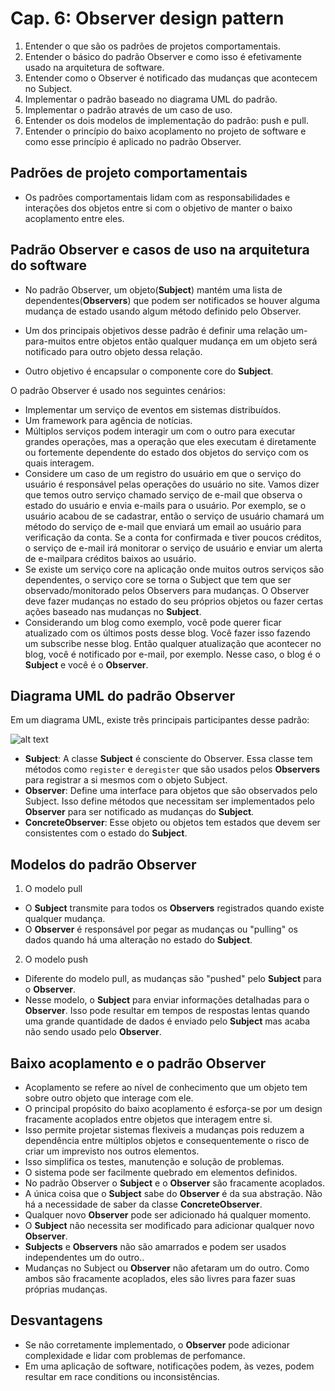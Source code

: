 # Cap. 6: Observer design pattern

1. Entender o que são os padrões de projetos comportamentais.
2. Entender o básico do padrão Observer e como isso é efetivamente usado na arquitetura de software.
3. Entender como o Observer é notificado das mudanças que acontecem no Subject.
4. Implementar o padrão baseado no diagrama UML do padrão.
5. Implementar o padrão através de um caso de uso.
5. Entender os dois modelos de implementação do padrão: push e pull.
6. Entender o princípio do baixo acoplamento no projeto de software e como esse princípio é aplicado no padrão Observer.

## Padrões de projeto comportamentais

- Os padrões comportamentais lidam com as responsabilidades e interações dos objetos entre si com o objetivo de manter o baixo acoplamento entre eles.

## Padrão Observer e casos de uso na arquitetura do software

- No padrão Observer, um objeto(**Subject**) mantém uma lista de dependentes(**Observers**) que podem ser notificados se houver alguma mudança de estado usando algum método definido pelo Observer.

- Um dos principais objetivos desse padrão é definir uma relação um-para-muitos entre objetos então qualquer mudança em um objeto será notificado para outro objeto dessa relação.

- Outro objetivo é encapsular o componente core do **Subject**.

O padrão Observer é usado nos seguintes cenários:

- Implementar um serviço de eventos em sistemas distribuídos.
- Um framework para agência de notícias.
- Múltiplos serviços podem interagir um com o outro para executar grandes operações, mas a operação que eles executam é diretamente ou fortemente dependente do estado dos objetos do serviço com os quais interagem.
- Considere um caso de um registro do usuário em que o serviço do usuário é responsável pelas operações do usuário no site. Vamos dizer que temos outro serviço chamado serviço de e-mail que observa o estado do usuário e envia e-mails para o usuário. Por exemplo, se o usuário acabou de se cadastrar, então o serviço de usuário chamará um método do serviço de e-mail que enviará um email ao usuário para verificação da conta. Se a conta for confirmada e tiver poucos créditos, o serviço de e-mail irá monitorar o serviço de usuário e enviar um alerta de e-mailpara créditos baixos ao usuário.
- Se existe um serviço core na aplicação onde muitos outros serviços são dependentes, o serviço core se torna o Subject que tem que ser observado/monitorado pelos Observers para mudanças. O Observer deve fazer mudanças no estado do seu próprios objetos ou fazer certas ações baseado nas mudanças no **Subject**.
- Considerando um blog como exemplo, você pode querer ficar atualizado com os últimos posts desse blog. Você fazer isso fazendo um subscribe nesse blog. Então qualquer atualização que acontecer no blog, você é notificado por e-mail, por exemplo. Nesse caso, o blog é o **Subject** e você é o **Observer**.

## Diagrama UML do padrão Observer

Em um diagrama UML, existe três principais participantes desse padrão:

![alt text](https://upload.wikimedia.org/wikipedia/commons/thumb/8/8d/Observer.svg/500px-Observer.svg.png)

- **Subject**: A classe **Subject** é consciente do Observer. Essa classe tem métodos como `register` e `deregister` que são usados pelos **Observers** para registrar a si mesmos com o objeto Subject.
- **Observer**: Define uma interface para objetos que são observados pelo Subject. Isso define métodos que necessitam ser implementados pelo **Observer** para ser notificado as mudanças do **Subject**.
- **ConcreteObserver**: Esse objeto ou objetos tem estados que devem ser consistentes com o estado do **Subject**.  
 
## Modelos do padrão Observer

1. O modelo pull

- O **Subject** transmite para todos os **Observers** registrados quando existe qualquer mudança.
- O **Observer** é responsável por pegar as mudanças ou "pulling" os dados quando há uma alteração no estado do **Subject**.

2. O modelo push

- Diferente do modelo pull, as mudanças são "pushed" pelo **Subject** para o **Observer**.
- Nesse modelo, o **Subject** para enviar informações detalhadas para o **Observer**. Isso pode resultar em tempos de respostas lentas quando uma grande quantidade de dados é enviado pelo **Subject** mas acaba não sendo usado pelo **Observer**.

## Baixo acoplamento e o padrão Observer

- Acoplamento se refere ao nível de conhecimento que um objeto tem sobre outro objeto que interage com ele.
- O principal propósito do baixo acoplamento é esforça-se por um design fracamente acoplados entre objetos que interagem entre si.
- Isso permite projetar sistemas flexiveis a mudanças pois reduzem a dependência entre múltiplos objetos e consequentemente o risco de criar
um imprevisto nos outros elementos.
- Isso simplifica os testes, manutenção e solução de problemas.
- O sistema pode ser facilmente quebrado em elementos definidos.
- No padrão Observer o **Subject** e o **Observer** são fracamente acoplados.
- A única coisa que o **Subject** sabe do **Observer** é da sua abstração. Não há a necessidade de saber da classe **ConcreteObserver**.
- Qualquer novo **Observer** pode ser adicionado há qualquer momento.
- O **Subject** não necessita ser modificado para adicionar qualquer novo **Observer**.
- **Subjects** e **Observers** não são amarrados e podem ser usados independentes um do outro..
- Mudanças no Subject ou **Observer** não afetaram um do outro. Como ambos são fracamente acoplados, eles são livres para fazer suas próprias
mudanças.

## Desvantagens

- Se não corretamente implementado, o **Observer** pode adicionar complexidade e lidar com problemas de perfomance.
- Em uma aplicação de software, notificações podem, às vezes, podem resultar em race conditions ou inconsistências.
